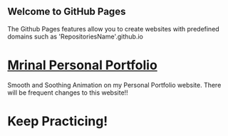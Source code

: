 ## Welcome to GitHub Pages
The Github Pages features allow you to create websites with predefined domains such as 'RepositoriesName'.github.io

# [Mrinal Personal Portfolio]([https://mrinalrajl.github.io/Mrinal12324.github.io/])
Smooth and Soothing Animation on my Personal Portfolio website. There will be frequent changes to this website!!

# Keep Practicing!
